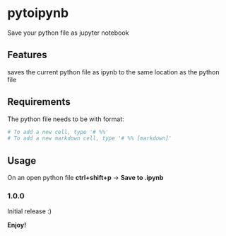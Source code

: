 # pytoipynb

Save your python file as jupyter notebook 

## Features

saves the current python file as ipynb to the same location as the python file


## Requirements

The python file needs to be with format:  
``` python
# To add a new cell, type '# %%'
# To add a new markdown cell, type '# %% [markdown]'
```
## Usage

On an open python file **ctrl+shift+p** -> **Save to .ipynb**

### 1.0.0

Initial release :)

**Enjoy!**

